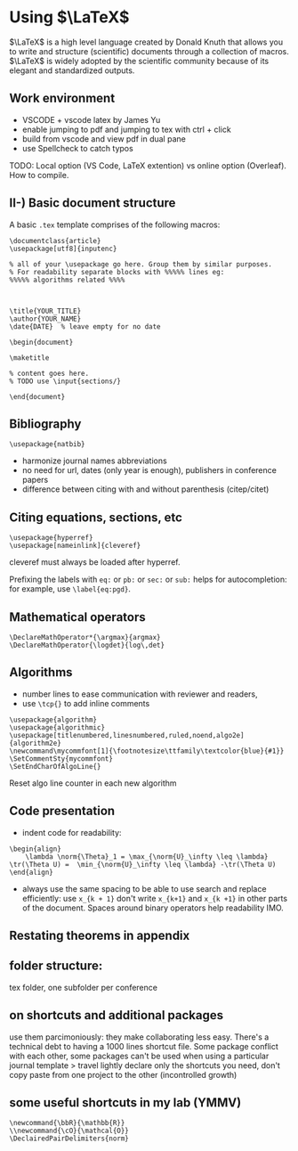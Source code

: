 # Using $\LaTeX$

$\LaTeX$ is a high level language created by Donald Knuth that allows you to write and structure (scientific) documents through a collection of macros. $\LaTeX$ is widely adopted by the scientific community because of its elegant and standardized outputs.

## Work environment
- VSCODE + vscode latex by James Yu
- enable jumping to pdf and jumping to tex with ctrl + click
- build from vscode and view pdf in dual pane
- use Spellcheck to catch typos

TODO: Local option (VS Code, LaTeX extention) vs online option (Overleaf). How to compile.

## II-) Basic document structure
A basic `.tex` template comprises of the following macros:

```
\documentclass{article}
\usepackage[utf8]{inputenc}

% all of your \usepackage go here. Group them by similar purposes.
% For readability separate blocks with %%%%% lines eg:
%%%%% algorithms related %%%%



\title{YOUR_TITLE}
\author{YOUR_NAME}
\date{DATE}  % leave empty for no date

\begin{document}

\maketitle

% content goes here.
% TODO use \input{sections/}

\end{document}
```





## Bibliography
```
\usepackage{natbib}
```
- harmonize journal names abbreviations
- no need for url, dates (only year is enough), publishers in conference papers
- difference between citing with and without parenthesis (citep/citet)

## Citing equations, sections, etc
```
\usepackage{hyperref}
\usepackage[nameinlink]{cleveref}
```
cleveref must always be loaded after hyperref.

Prefixing the labels with `eq:` or `pb:` or `sec:` or `sub:` helps for autocompletion: for example, use `\label{eq:pgd}`.


## Mathematical operators

```
\DeclareMathOperator*{\argmax}{argmax}
\DeclareMathOperator{\logdet}{log\,det}
```

## Algorithms
- number lines to ease communication with reviewer and readers,
- use `\tcp{}` to add inline comments
```
\usepackage{algorithm}
\usepackage{algorithmic}
\usepackage[titlenumbered,linesnumbered,ruled,noend,algo2e]{algorithm2e}
\newcommand\mycommfont[1]{\footnotesize\ttfamily\textcolor{blue}{#1}}
\SetCommentSty{mycommfont}
\SetEndCharOfAlgoLine{}
```

Reset algo line counter in each new algorithm


## Code presentation
- indent code for readability:
```
\begin{align}
    \lambda \norm{\Theta}_1 = \max_{\norm{U}_\infty \leq \lambda} \tr(\Theta U) =  \min_{\norm{U}_\infty \leq \lambda} -\tr(\Theta U)
\end{align}
```

- always use the same spacing to be able to use search and replace efficiently: use `x_{k + 1}` don't write `x_{k+1}` and `x_{k +1}` in other parts of the document. Spaces around binary operators help readability IMO.


## Restating theorems in appendix


## folder structure:
tex folder, one subfolder per conference

## on shortcuts and additional packages
use them parcimoniously: they make collaborating less easy. There's a technical debt to having a 1000 lines shortcut file.
Some package conflict with each other, some packages can't be used when using a particular journal template > travel lightly
declare only the shortcuts you need, don't copy paste from one project to the other (incontrolled growth)

## some useful shortcuts in my lab (YMMV)
```
\newcommand{\bbR}{\mathbb{R}}
\\newcommand{\cO}{\mathcal{O}}
\DeclairedPairDelimiters{norm}
```